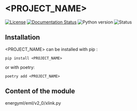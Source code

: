 <!--
Copyright (c) 2022-2023 Geosiris.
SPDX-License-Identifier: Apache-2.0
-->
<PROJECT_NAME>
==============

[![License](https://img.shields.io/pypi/l/resqml22)](https://github.com/geosiris-technologies/energyml-python-generator/blob/main/LICENSE)
[![Documentation Status](https://readthedocs.org/projects/energyml-python-generator/badge/?version=latest)](https://energyml-python-generator.readthedocs.io/en/latest/?badge=latest)
![Python version](https://img.shields.io/pypi/pyversions/resqml22)
![Status](https://img.shields.io/pypi/status/resqml22)




Installation
------------

<PROJECT_NAME> can be installed with pip : 

```console
pip install <PROJECT_NAME>
```

or with poetry: 
```console
poetry add <PROJECT_NAME>
```


Content of the module
---

energyml/eml/v2_0/xlink.py
